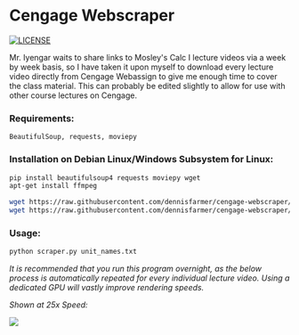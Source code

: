 # Cengage Webscraper 

[![LICENSE](https://img.shields.io/badge/license-MIT-lightgrey.svg)](https://raw.githubusercontent.com/dennisfarmer/cengage_webscraper/master/LICENSE)

Mr. Iyengar waits to share links to Mosley's Calc I lecture videos via a week by week basis, so I have taken it upon myself to download every lecture video directly from Cengage Webassign to give me enough time to cover the class material. This can probably be edited slightly to allow for use with other course lectures on Cengage. 

### Requirements:
`BeautifulSoup, requests, moviepy`

### Installation on Debian Linux/Windows Subsystem for Linux:
```zsh
pip install beautifulsoup4 requests moviepy wget
apt-get install ffmpeg

wget https://raw.githubusercontent.com/dennisfarmer/cengage-webscraper/master/scraper.py
wget https://raw.githubusercontent.com/dennisfarmer/cengage-webscraper/master/unit_names.txt
```

### Usage:
```zsh
python scraper.py unit_names.txt
```

_It is recommended that you run this program overnight, as the below process is automatically repeated for every individual lecture video. Using a dedicated GPU will vastly improve rendering speeds._

*Shown at 25x Speed:*

![](preview.gif)
